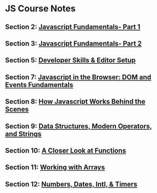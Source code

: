 # JS Course Notes

## Section 2: [Javascript Fundamentals- Part 1](02-js-fundamentals-1.md)
## Section 3: [Javascript Fundamentals- Part 2](03-js-fundamentals-2.md)
## Section 5: [Developer Skills & Editor Setup](05-developer-skills.md)
## Section 7: [Javascript in the Browser: DOM and Events Fundamentals](07-js-in-browser.md)
## Section 8: [How Javascript Works Behind the Scenes](08-js-behind-scenes.md)
## Section 9: [Data Structures, Modern Operators, and Strings](09-data-structures)
## Section 10: [A Closer Look at Functions](10-functions.md )
## Section 11: [Working with Arrays](11-arrays.md)
## Section 12: [Numbers, Dates, Intl, & Timers](12-numbers.md)

